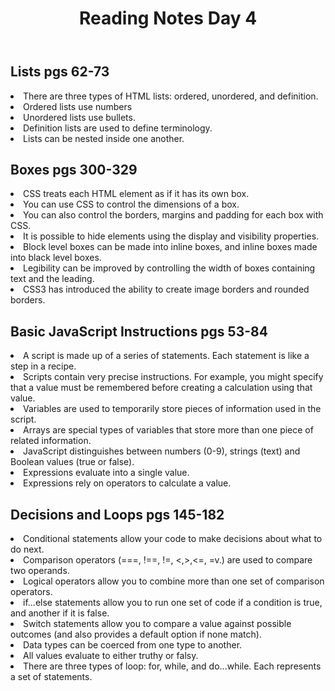 <html>

<body>
    <header>
        <h1>Reading Notes Day 4</h1>
    </header>
    
 <h2>Lists pgs 62-73</h2>

 <main>
  
<div>
    <p>
    <li> There are three types of HTML lists: ordered, unordered, and definition.
    <li> Ordered lists use numbers
    <li> Unordered lists use bullets.
    <li> Definition lists are used to define terminology.
    <li> Lists can be nested inside one another.
</div>
  

       
  <h2>Boxes pgs 300-329</h2>
        <li> CSS treats each HTML element as if it has its own box.
        <li> You can use CSS to control the dimensions of a box.
        <li> You can also control the borders, margins and padding for each box with CSS.
        <li> It is possible to hide elements using the display and visibility properties.
        <li> Block level boxes can be made into inline boxes, and inline boxes made into black level boxes.
        <li> Legibility can be improved by controlling the width of boxes containing text and the leading.
        <li> CSS3 has introduced the ability to create image borders and rounded borders.
            
  <h2>Basic JavaScript Instructions pgs 53-84</h2>
        <li> A script is made up of a series of statements. Each statement is like a step in a recipe.
        <li> Scripts contain very precise instructions. For example, you might specify that a value must be remembered before creating a calculation using that value.
        <li> Variables are used to temporarily store pieces of information used in the script.
        <li> Arrays are special types of variables that store more than one piece of related information.
        <li> JavaScript distinguishes between numbers (0-9), strings (text) and Boolean values (true or false).
        <li> Expressions evaluate into a single value.
        <li> Expressions rely on operators to calculate a value.
          
  <h2>Decisions and Loops pgs 145-182</h2>
        <li> Conditional statements allow your code to make decisions about what to do next.
        <li> Comparison operators (===, !==, !=, <,>,<=, =v.) are used to compare two operands.
        <li> Logical operators allow you to combine more than one set of comparison operators.
        <li> if...else statements allow you to run one set of code if a condition is true, and another if it is false.
        <li> Switch statements allow you to compare a value against possible outcomes (and also provides a default option if none match).
        <li> Data types can be coerced from one type to another.
        <li> All values evaluate to either truthy or falsy.
        <li> There are three types of loop: for, while, and do...while. Each represents a set of statements.
  </p>

  </div>

  </main>
     
  </html>
            
                 
        



